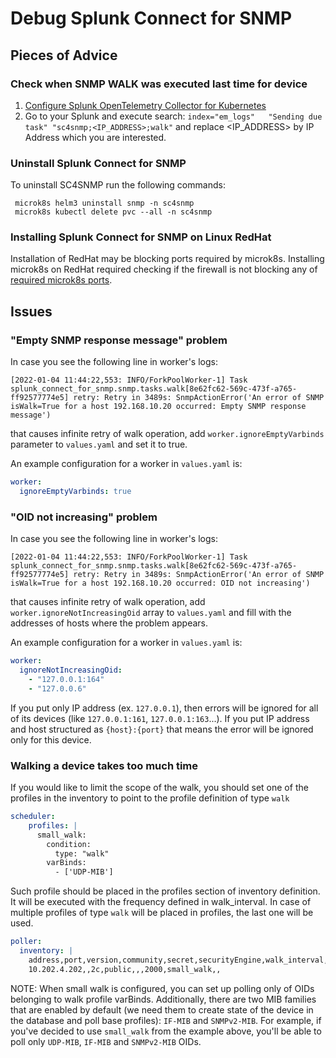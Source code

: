 # Debug Splunk Connect for SNMP

## Pieces of Advice

### Check when SNMP WALK was executed last time for device
1. [Configure Splunk OpenTelemetry Collector for Kubernetes](gettingstarted/sck-installation.md)
2. Go to your Splunk and execute search: `index="em_logs"   "Sending due task" "sc4snmp;<IP_ADDRESS>;walk"` 
and replace <IP_ADDRESS> by IP Address which you are interested. 

### Uninstall Splunk Connect for SNMP
To uninstall SC4SNMP run the following commands:

```
 microk8s helm3 uninstall snmp -n sc4snmp
 microk8s kubectl delete pvc --all -n sc4snmp
```

### Installing Splunk Connect for SNMP on Linux RedHat 
Installation of RedHat may be blocking ports required by microk8s. Installing microk8s on RedHat 
required checking if the firewall is not blocking any of [required microk8s ports](https://microk8s.io/docs/ports). 

## Issues

### "Empty SNMP response message" problem
In case you see the following line in worker's logs:

```log
[2022-01-04 11:44:22,553: INFO/ForkPoolWorker-1] Task splunk_connect_for_snmp.snmp.tasks.walk[8e62fc62-569c-473f-a765-ff92577774e5] retry: Retry in 3489s: SnmpActionError('An error of SNMP isWalk=True for a host 192.168.10.20 occurred: Empty SNMP response message')
```
that causes infinite retry of walk operation, add `worker.ignoreEmptyVarbinds` parameter to `values.yaml` and set it to true.

An example configuration for a worker in `values.yaml` is:

```yaml
worker:
  ignoreEmptyVarbinds: true
```

### "OID not increasing" problem
In case you see the following line in worker's logs:

```log
[2022-01-04 11:44:22,553: INFO/ForkPoolWorker-1] Task splunk_connect_for_snmp.snmp.tasks.walk[8e62fc62-569c-473f-a765-ff92577774e5] retry: Retry in 3489s: SnmpActionError('An error of SNMP isWalk=True for a host 192.168.10.20 occurred: OID not increasing')
```
that causes infinite retry of walk operation, add `worker.ignoreNotIncreasingOid` array to `values.yaml` and fill with the addresses of hosts where the problem appears.

An example configuration for a worker in `values.yaml` is:

```yaml
worker:
  ignoreNotIncreasingOid:
    - "127.0.0.1:164"
    - "127.0.0.6"
```

If you put only IP address (ex. `127.0.0.1`), then errors will be ignored for all of its devices (like `127.0.0.1:161`, 
`127.0.0.1:163`...). If you put IP address and host structured as `{host}:{port}` that means the error will be ignored only for this device.

### Walking a device takes too much time
If you would like to limit the scope of the walk, you should set one of the profiles in the inventory to point to the profile definition of type `walk`
```yaml
scheduler:
    profiles: |
      small_walk:
        condition: 
          type: "walk"
        varBinds:
          - ['UDP-MIB']
``` 
Such profile should be placed in the profiles section of inventory definition. It will be executed with the frequency defined in walk_interval.
In case of multiple profiles of type `walk` will be placed in profiles, the last one will be used.

```yaml
poller:
  inventory: |
    address,port,version,community,secret,securityEngine,walk_interval,profiles,SmartProfiles,delete
    10.202.4.202,,2c,public,,,2000,small_walk,,
```

NOTE: When small walk is configured, you can set up polling only of OIDs belonging to walk profile varBinds. 
Additionally, there are two MIB families that are enabled by default (we need them to create state of the device in the database and poll base profiles): `IF-MIB` and `SNMPv2-MIB`.
For example, if you've decided to use `small_walk` from the example above, you'll be able to poll only `UDP-MIB`, `IF-MIB` and `SNMPv2-MIB` OIDs.
